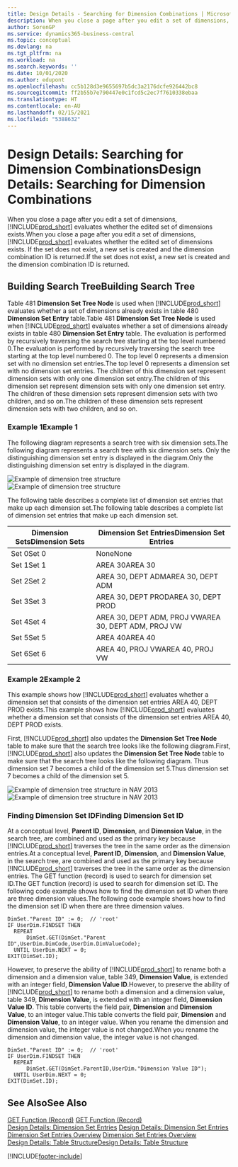 ```yaml
---
title: Design Details - Searching for Dimension Combinations | Microsoft Docs
description: When you close a page after you edit a set of dimensions, Business Central evaluates whether the edited set of dimensions exists. If the set does not exist, a new set is created and the dimension combination ID is returned.
author: SorenGP
ms.service: dynamics365-business-central
ms.topic: conceptual
ms.devlang: na
ms.tgt_pltfrm: na
ms.workload: na
ms.search.keywords: ''
ms.date: 10/01/2020
ms.author: edupont
ms.openlocfilehash: cc5b128d3e9655697b5dc3a2176dcfe926442bc8
ms.sourcegitcommit: ff2b55b7e790447e0c1fcd5c2ec7f7610338ebaa
ms.translationtype: HT
ms.contentlocale: en-AU
ms.lasthandoff: 02/15/2021
ms.locfileid: "5388632"
---
```

# <a name="design-details-searching-for-dimension-combinations"></a><span data-ttu-id="68095-104">Design Details: Searching for Dimension Combinations</span><span class="sxs-lookup"><span data-stu-id="68095-104">Design Details: Searching for Dimension Combinations</span></span>
<span data-ttu-id="68095-105">When you close a page after you edit a set of dimensions, [!INCLUDE[prod_short](includes/prod_short.md)] evaluates whether the edited set of dimensions exists.</span><span class="sxs-lookup"><span data-stu-id="68095-105">When you close a page after you edit a set of dimensions, [!INCLUDE[prod_short](includes/prod_short.md)] evaluates whether the edited set of dimensions exists.</span></span> <span data-ttu-id="68095-106">If the set does not exist, a new set is created and the dimension combination ID is returned.</span><span class="sxs-lookup"><span data-stu-id="68095-106">If the set does not exist, a new set is created and the dimension combination ID is returned.</span></span>  

## <a name="building-search-tree"></a><span data-ttu-id="68095-107">Building Search Tree</span><span class="sxs-lookup"><span data-stu-id="68095-107">Building Search Tree</span></span>  
 <span data-ttu-id="68095-108">Table 481 **Dimension Set Tree Node** is used when [!INCLUDE[prod_short](includes/prod_short.md)] evaluates whether a set of dimensions already exists in table 480 **Dimension Set Entry** table.</span><span class="sxs-lookup"><span data-stu-id="68095-108">Table 481 **Dimension Set Tree Node** is used when [!INCLUDE[prod_short](includes/prod_short.md)] evaluates whether a set of dimensions already exists in table 480 **Dimension Set Entry** table.</span></span> <span data-ttu-id="68095-109">The evaluation is performed by recursively traversing the search tree starting at the top level numbered 0.</span><span class="sxs-lookup"><span data-stu-id="68095-109">The evaluation is performed by recursively traversing the search tree starting at the top level numbered 0.</span></span> <span data-ttu-id="68095-110">The top level 0 represents a dimension set with no dimension set entries.</span><span class="sxs-lookup"><span data-stu-id="68095-110">The top level 0 represents a dimension set with no dimension set entries.</span></span> <span data-ttu-id="68095-111">The children of this dimension set represent dimension sets with only one dimension set entry.</span><span class="sxs-lookup"><span data-stu-id="68095-111">The children of this dimension set represent dimension sets with only one dimension set entry.</span></span> <span data-ttu-id="68095-112">The children of these dimension sets represent dimension sets with two children, and so on.</span><span class="sxs-lookup"><span data-stu-id="68095-112">The children of these dimension sets represent dimension sets with two children, and so on.</span></span>  

### <a name="example-1"></a><span data-ttu-id="68095-113">Example 1</span><span class="sxs-lookup"><span data-stu-id="68095-113">Example 1</span></span>  
 <span data-ttu-id="68095-114">The following diagram represents a search tree with six dimension sets.</span><span class="sxs-lookup"><span data-stu-id="68095-114">The following diagram represents a search tree with six dimension sets.</span></span> <span data-ttu-id="68095-115">Only the distinguishing dimension set entry is displayed in the diagram.</span><span class="sxs-lookup"><span data-stu-id="68095-115">Only the distinguishing dimension set entry is displayed in the diagram.</span></span>  

 <span data-ttu-id="68095-116">![Example of dimension tree structure](media/nav2013_dimension_tree.png "Example of dimension tree structure")</span><span class="sxs-lookup"><span data-stu-id="68095-116">![Example of dimension tree structure](media/nav2013_dimension_tree.png "Example of dimension tree structure")</span></span>  

 <span data-ttu-id="68095-117">The following table describes a complete list of dimension set entries that make up each dimension set.</span><span class="sxs-lookup"><span data-stu-id="68095-117">The following table describes a complete list of dimension set entries that make up each dimension set.</span></span>  

|<span data-ttu-id="68095-118">Dimension Sets</span><span class="sxs-lookup"><span data-stu-id="68095-118">Dimension Sets</span></span>|<span data-ttu-id="68095-119">Dimension Set Entries</span><span class="sxs-lookup"><span data-stu-id="68095-119">Dimension Set Entries</span></span>|  
|--------------------|---------------------------|  
|<span data-ttu-id="68095-120">Set 0</span><span class="sxs-lookup"><span data-stu-id="68095-120">Set 0</span></span>|<span data-ttu-id="68095-121">None</span><span class="sxs-lookup"><span data-stu-id="68095-121">None</span></span>|  
|<span data-ttu-id="68095-122">Set 1</span><span class="sxs-lookup"><span data-stu-id="68095-122">Set 1</span></span>|<span data-ttu-id="68095-123">AREA 30</span><span class="sxs-lookup"><span data-stu-id="68095-123">AREA 30</span></span>|  
|<span data-ttu-id="68095-124">Set 2</span><span class="sxs-lookup"><span data-stu-id="68095-124">Set 2</span></span>|<span data-ttu-id="68095-125">AREA 30, DEPT ADM</span><span class="sxs-lookup"><span data-stu-id="68095-125">AREA 30, DEPT ADM</span></span>|  
|<span data-ttu-id="68095-126">Set 3</span><span class="sxs-lookup"><span data-stu-id="68095-126">Set 3</span></span>|<span data-ttu-id="68095-127">AREA 30, DEPT PROD</span><span class="sxs-lookup"><span data-stu-id="68095-127">AREA 30, DEPT PROD</span></span>|  
|<span data-ttu-id="68095-128">Set 4</span><span class="sxs-lookup"><span data-stu-id="68095-128">Set 4</span></span>|<span data-ttu-id="68095-129">AREA 30, DEPT ADM, PROJ VW</span><span class="sxs-lookup"><span data-stu-id="68095-129">AREA 30, DEPT ADM, PROJ VW</span></span>|  
|<span data-ttu-id="68095-130">Set 5</span><span class="sxs-lookup"><span data-stu-id="68095-130">Set 5</span></span>|<span data-ttu-id="68095-131">AREA 40</span><span class="sxs-lookup"><span data-stu-id="68095-131">AREA 40</span></span>|  
|<span data-ttu-id="68095-132">Set 6</span><span class="sxs-lookup"><span data-stu-id="68095-132">Set 6</span></span>|<span data-ttu-id="68095-133">AREA 40, PROJ VW</span><span class="sxs-lookup"><span data-stu-id="68095-133">AREA 40, PROJ VW</span></span>|  

### <a name="example-2"></a><span data-ttu-id="68095-134">Example 2</span><span class="sxs-lookup"><span data-stu-id="68095-134">Example 2</span></span>  
 <span data-ttu-id="68095-135">This example shows how [!INCLUDE[prod_short](includes/prod_short.md)] evaluates whether a dimension set that consists of the dimension set entries AREA 40, DEPT PROD exists.</span><span class="sxs-lookup"><span data-stu-id="68095-135">This example shows how [!INCLUDE[prod_short](includes/prod_short.md)] evaluates whether a dimension set that consists of the dimension set entries AREA 40, DEPT PROD exists.</span></span>  

 <span data-ttu-id="68095-136">First, [!INCLUDE[prod_short](includes/prod_short.md)] also updates the **Dimension Set Tree Node** table to make sure that the search tree looks like the following diagram.</span><span class="sxs-lookup"><span data-stu-id="68095-136">First, [!INCLUDE[prod_short](includes/prod_short.md)] also updates the **Dimension Set Tree Node** table to make sure that the search tree looks like the following diagram.</span></span> <span data-ttu-id="68095-137">Thus dimension set 7 becomes a child of the dimension set 5.</span><span class="sxs-lookup"><span data-stu-id="68095-137">Thus dimension set 7 becomes a child of the dimension set 5.</span></span>  

 <span data-ttu-id="68095-138">![Example of dimension tree structure in NAV 2013](media/nav2013_dimension_tree_example2.png "Example of dimension tree structure in NAV 2013")</span><span class="sxs-lookup"><span data-stu-id="68095-138">![Example of dimension tree structure in NAV 2013](media/nav2013_dimension_tree_example2.png "Example of dimension tree structure in NAV 2013")</span></span>  

### <a name="finding-dimension-set-id"></a><span data-ttu-id="68095-139">Finding Dimension Set ID</span><span class="sxs-lookup"><span data-stu-id="68095-139">Finding Dimension Set ID</span></span>  
 <span data-ttu-id="68095-140">At a conceptual level, **Parent ID**, **Dimension**, and **Dimension Value**, in the search tree, are combined and used as the primary key because [!INCLUDE[prod_short](includes/prod_short.md)] traverses the tree in the same order as the dimension entries.</span><span class="sxs-lookup"><span data-stu-id="68095-140">At a conceptual level, **Parent ID**, **Dimension**, and **Dimension Value**, in the search tree, are combined and used as the primary key because [!INCLUDE[prod_short](includes/prod_short.md)] traverses the tree in the same order as the dimension entries.</span></span> <span data-ttu-id="68095-141">The GET function (record) is used to search for dimension set ID.</span><span class="sxs-lookup"><span data-stu-id="68095-141">The GET function (record) is used to search for dimension set ID.</span></span> <span data-ttu-id="68095-142">The following code example shows how to find the dimension set ID when there are three dimension values.</span><span class="sxs-lookup"><span data-stu-id="68095-142">The following code example shows how to find the dimension set ID when there are three dimension values.</span></span>  

```  
DimSet."Parent ID" := 0;  // 'root'  
IF UserDim.FINDSET THEN  
  REPEAT  
      DimSet.GET(DimSet."Parent ID",UserDim.DimCode,UserDim.DimValueCode);  
  UNTIL UserDim.NEXT = 0;  
EXIT(DimSet.ID);  

```  

<span data-ttu-id="68095-143">However, to preserve the ability of [!INCLUDE[prod_short](includes/prod_short.md)] to rename both a dimension and a dimension value, table 349, **Dimension Value**, is extended with an integer field, **Dimension Value ID**.</span><span class="sxs-lookup"><span data-stu-id="68095-143">However, to preserve the ability of [!INCLUDE[prod_short](includes/prod_short.md)] to rename both a dimension and a dimension value, table 349, **Dimension Value**, is extended with an integer field, **Dimension Value ID**.</span></span> <span data-ttu-id="68095-144">This table converts the field pair, **Dimension** and **Dimension Value**, to an integer value.</span><span class="sxs-lookup"><span data-stu-id="68095-144">This table converts the field pair, **Dimension** and **Dimension Value**, to an integer value.</span></span> <span data-ttu-id="68095-145">When you rename the dimension and dimension value, the integer value is not changed.</span><span class="sxs-lookup"><span data-stu-id="68095-145">When you rename the dimension and dimension value, the integer value is not changed.</span></span>  

```  
DimSet."Parent ID" := 0;  // 'root'  
IF UserDim.FINDSET THEN  
  REPEAT  
      DimSet.GET(DimSet.ParentID,UserDim."Dimension Value ID");  
  UNTIL UserDim.NEXT = 0;  
EXIT(DimSet.ID);  

```  

## <a name="see-also"></a><span data-ttu-id="68095-146">See Also</span><span class="sxs-lookup"><span data-stu-id="68095-146">See Also</span></span>  
 <span data-ttu-id="68095-147">[GET Function (Record)](/dynamics-nav/GET-Function--Record-)  </span><span class="sxs-lookup"><span data-stu-id="68095-147">[GET Function (Record)](/dynamics-nav/GET-Function--Record-)  </span></span>  
 <span data-ttu-id="68095-148">[Design Details: Dimension Set Entries](design-details-dimension-set-entries.md) </span><span class="sxs-lookup"><span data-stu-id="68095-148">[Design Details: Dimension Set Entries](design-details-dimension-set-entries.md) </span></span>  
 <span data-ttu-id="68095-149">[Dimension Set Entries Overview](design-details-dimension-set-entries-overview.md) </span><span class="sxs-lookup"><span data-stu-id="68095-149">[Dimension Set Entries Overview](design-details-dimension-set-entries-overview.md) </span></span>  
 [<span data-ttu-id="68095-150">Design Details: Table Structure</span><span class="sxs-lookup"><span data-stu-id="68095-150">Design Details: Table Structure</span></span>](design-details-table-structure.md)   
 


[!INCLUDE[footer-include](includes/footer-banner.md)]